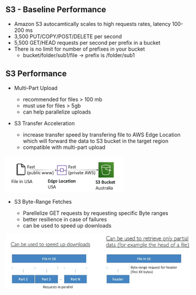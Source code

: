 ## S3 - Baseline Performance

- Amazon S3 autocamtically scales to high requests rates, latency 100-200 ms
- 3,500 PUT/COPY/POST/DELETE per second
- 5,500 GET/HEAD requests per second per prefix in a bucket
- There is no limit for number of prefixes in your bucket
  - bucket/folder/sub1/file -> prefix is /folder/sub1

## S3 Performance

- Multi-Part Upload

  - recommended for files > 100 mb
  - must use for files > 5gb
  - can help parallelize uploads

- S3 Transfer Acceleration
  - increase transfer speed by transfering file to AWS Edge Location which will forward the data to S3 bucket in the target region
  - compatible with multi-part upload

![S3 Transfer Acceleration](image-3.png)

- S3 Byte-Range Fetches

  - Parellelize GET requests by requesting specific Byte ranges
  - better resilience in case of failures
  - can be used to speed up downloads

![S3 Byte-Range Fetches](image-4.png)
